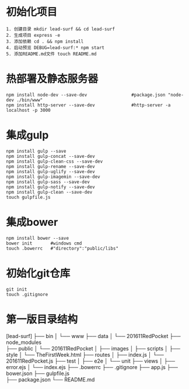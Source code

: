 # 初始化项目
    1. 创建目录 mkdir lead-surf && cd lead-surf   
    2. 生成项目 express -e
    3. 添加依赖 cd . && npm install
    4. 启动预览 DEBUG=lead-surf:* npm start
    5. 添加README.md文件 touch README.md

# 热部署及静态服务器
    npm install node-dev --save-dev                 #package.json "node-dev ./bin/www"
    npm install http-server --save-dev              #http-server -a localhost -p 3000
    
# 集成gulp
    npm install gulp --save
    npm install gulp-concat --save-dev
    npm install gulp-clean-css --save-dev
    npm install gulp-rename --save-dev
    npm install gulp-uglify --save-dev
    npm install gulp-imagemin --save-dev
    npm install gulp-sass --save-dev
    npm install gulp-notify --save-dev
    npm install gulp-clean --save-dev
    touch gulpfile.js

# 集成bower
    npm install bower --save
    bower init       #windows cmd
    touch .bowerrc   #"directory":"public/libs"
    
# 初始化git仓库
    git init
    touch .gitignore

# 第一版目录结构
[lead-surf]
    ├── bin
    │   └── www
    ├── data
    │   └── 201611RedPocket
    ├── node_modules                                                                      
    ├── public
    │   └── 201611RedPocket
    │       ├── images
    │       ├── scripts
    │       ├── style
    │       └── TheFirstWeek.html
    ├── routes
    │   ├── index.js
    │   └── 201611RedPocket.js
    ├── test
    │   ├── e2e
    │   └── unit
    ├── views
    │   ├── error.ejs
    │   └── index.ejs
    ├── .bowerrc
    ├── .gitignore
    ├── app.js
    ├── bower.json
    ├── gulpfile.js                                       
    ├── package.json
    └── README.md